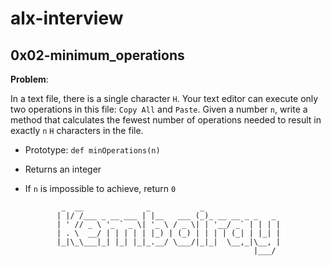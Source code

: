 # alx-interview

## 0x02-minimum_operations
**Problem**:

In a text file, there is a single character ``H``. Your text editor can execute
only two operations in this file: ``Copy All`` and ``Paste``. Given a number ``n``,
write a method that calculates the fewest number of operations needed to result
in exactly ``n`` ``H`` characters in the file.

  * Prototype: ``def minOperations(n)``
  * Returns an integer
  * If ``n`` is impossible to achieve, return ``0``

                _  __              _           _
               | |/ /___ _ __ ___ | |__   ___ (_)_ __ __ _ _   _
               | ' // _ \ '_ ` _ \| '_ \ / _ \| | '__/ _` | | | |
               | . \  __/ | | | | | |_) | (_) | | | | (_| | |_| |
               |_|\_\___|_| |_| |_|_.__/ \___/|_|_|  \__,_|\__, |
                                                           |___/

